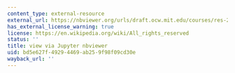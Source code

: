 ```yaml
---
content_type: external-resource
external_url: https://nbviewer.org/urls/draft.ocw.mit.edu/courses/res-2-008-thermodynamics-and-climate-change-summer-2020/pset3_solution.ipynb
has_external_license_warning: true
license: https://en.wikipedia.org/wiki/All_rights_reserved
status: ''
title: view via Jupyter nbviewer
uid: bd5e627f-4929-4469-ab25-9f98f09cd30e
wayback_url: ''
---
```


